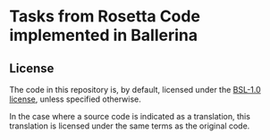 # Tasks from Rosetta Code implemented in Ballerina 

## License

The code in this repository is, by default, licensed under the 
[BSL-1.0 license](./LICENSE.txt), unless specified otherwise.

In the case where a source code is indicated as a translation, 
this translation is licensed under the same terms as the original code.

